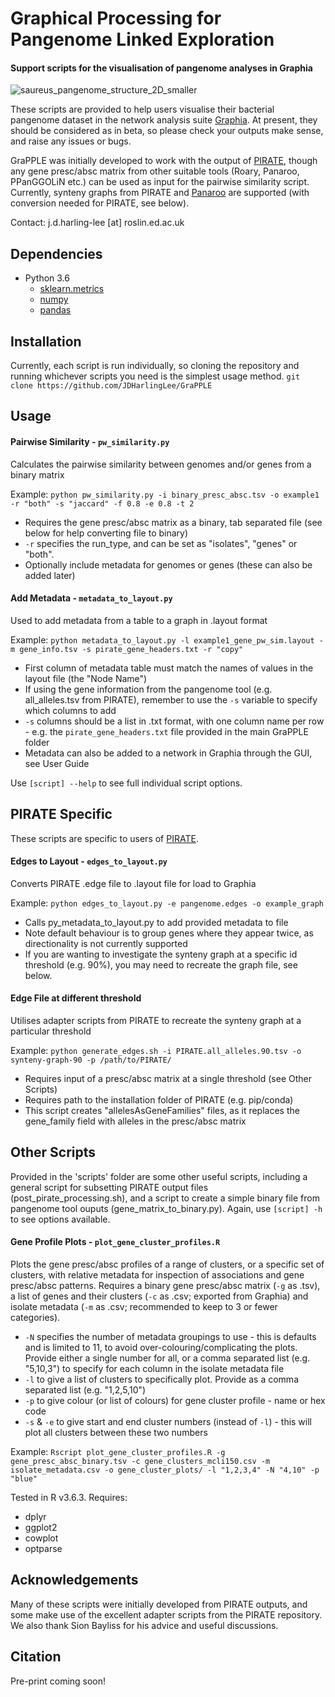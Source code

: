 # Graphical Processing for Pangenome Linked Exploration

#### Support scripts for the visualisation of pangenome analyses in Graphia

![saureus_pangenome_structure_2D_smaller](https://user-images.githubusercontent.com/43573509/118498191-ab408900-b71d-11eb-8e1a-1462f00a7206.png)

These scripts are provided to help users visualise their bacterial pangenome dataset in the network analysis suite [Graphia](https://graphia.app). At present, they should be considered as in beta, so please check your outputs make sense, and raise any issues or bugs.

GraPPLE was initially developed to work with the output of [PIRATE](https://github.com/SionBayliss/PIRATE), though any gene presc/absc matrix from other suitable tools (Roary, Panaroo, PPanGGOLiN etc.) can be used as input for the pairwise similarity script. Currently, synteny graphs from PIRATE and [Panaroo](https://github.com/gtonkinhill/panaroo) are supported (with conversion needed for PIRATE, see below).

Contact: j.d.harling-lee [at] roslin.ed.ac.uk

## Dependencies
* Python 3.6
   * [sklearn.metrics](https://scikit-learn.org/stable/install.html)
   * [numpy](https://numpy.org/install/)
   * [pandas](https://pandas.pydata.org/pandas-docs/stable/getting_started/install.html)

## Installation
Currently, each script is run individually, so cloning the repository and running whichever scripts you need is the simplest usage method.
`git clone https://github.com/JDHarlingLee/GraPPLE`

## Usage
#### Pairwise Similarity - `pw_similarity.py`
Calculates the pairwise similarity between genomes and/or genes from a binary matrix

Example: `python pw_similarity.py -i binary_presc_absc.tsv -o example1 -r "both" -s "jaccard" -f 0.8 -e 0.8 -t 2`

  * Requires the gene presc/absc matrix as a binary, tab separated file (see below for help converting file to binary)
  * `-r` specifies the run_type, and can be set as "isolates", "genes" or "both".
  * Optionally include metadata for genomes or genes (these can also be added later)

#### Add Metadata - `metadata_to_layout.py`
Used to add metadata from a table to a graph in .layout format

Example: `python metadata_to_layout.py -l example1_gene_pw_sim.layout -m gene_info.tsv -s pirate_gene_headers.txt -r "copy"`

  * First column of metadata table must match the names of values in the layout file (the "Node Name")
  * If using the gene information from the pangenome tool (e.g. all_alleles.tsv from PIRATE), remember to use the `-s` variable to specify which columns to add
  * `-s` columns should be a list in .txt format, with one column name per row - e.g. the `pirate_gene_headers.txt` file provided in the main GraPPLE folder
  * Metadata can also be added to a network in Graphia through the GUI, see User Guide

Use `[script] --help` to see full individual script options.

## PIRATE Specific
These scripts are specific to users of [PIRATE](https://github.com/SionBayliss/PIRATE).

#### Edges to Layout - `edges_to_layout.py` 
Converts PIRATE .edge file to .layout file for load to Graphia

Example: `python edges_to_layout.py -e pangenome.edges -o example_graph` 

  * Calls py_metadata_to_layout.py to add provided metadata to file
  * Note default behaviour is to group genes where they appear twice, as directionality is not currently supported
  * If you are wanting to investigate the synteny graph at a specific id threshold (e.g. 90%), you may need to recreate the graph file, see below.
 
#### Edge File at different threshold
Utilises adapter scripts from PIRATE to recreate the synteny graph at a particular threshold

Example: `python generate_edges.sh -i PIRATE.all_alleles.90.tsv -o synteny-graph-90 -p /path/to/PIRATE/`

  * Requires input of a presc/absc matrix at a single threshold (see Other Scripts)
  * Requires path to the installation folder of PIRATE (e.g. pip/conda)
  * This script creates "allelesAsGeneFamilies" files, as it replaces the gene_family field with alleles in the presc/absc matrix

## Other Scripts
Provided in the 'scripts' folder are some other useful scripts, including a general script for subsetting PIRATE output files (post_pirate_processing.sh), and a script to create a simple binary file from pangenome tool ouputs (gene_matrix_to_binary.py). Again, use `[script] -h` to see options available.

#### Gene Profile Plots - `plot_gene_cluster_profiles.R`
Plots the gene presc/absc profiles of a range of clusters, or a specific set of clusters, with relative metadata for inspection of associations and gene presc/absc patterns. Requires a binary gene presc/absc matrix (`-g` as .tsv), a list of genes and their clusters (`-c` as .csv; exported from Graphia) and isolate metadata (`-m` as .csv; recommended to keep to 3 or fewer categories).

  * `-N` specifies the number of metadata groupings to use - this is defaults and is limited to 11, to avoid over-colouring/complicating the plots. Provide either a single number for all, or a comma separated list (e.g. "5,10,3") to specify for each column in the isolate metadata file
  * `-l` to give a list of clusters to specifically plot. Provide as a comma separated list (e.g. "1,2,5,10")
  * `-p` to give colour (or list of colours) for gene cluster profile - name or hex code
  * `-s` & `-e` to give start and end cluster numbers (instead of `-l`) - this will plot all clusters between these two numbers

Example: `Rscript plot_gene_cluster_profiles.R -g gene_presc_absc_binary.tsv -c gene_clusters_mcli150.csv -m isolate_metadata.csv -o gene_cluster_plots/ -l "1,2,3,4" -N "4,10" -p "blue"`

Tested in R v3.6.3. Requires:
  * dplyr
  * ggplot2
  * cowplot
  * optparse

## Acknowledgements
Many of these scripts were initially developed from PIRATE outputs, and some make use of the excellent adapter scripts from the PIRATE repository. We also thank Sion Bayliss for his advice and useful discussions.

## Citation
Pre-print coming soon!
